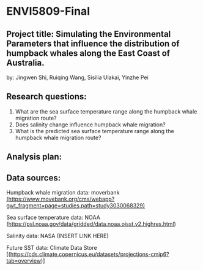 # ENVI5809-Final

## Project title: Simulating the Environmental Parameters that influence the distribution of humpback whales along the East Coast of Australia.
by: Jingwen Shi, Ruiqing Wang, Sisilia Ulakai, Yinzhe Pei​

## Research questions:
1. What are the sea surface temperature range along the humpback whale migration route?
2. Does salinity change influence humpback whale migration?
3. What is the predicted sea surface temperature range along the humpback whale migration route?

## Analysis plan:



## Data sources: 
Humpback whale migration data: moverbank [(https://www.movebank.org/cms/webapp?gwt_fragment=page=studies,path=study3030068329)](https://www.movebank.org/cms/webapp?gwt_fragment=page=studies,path=study3030068329)

Sea surface temperature data: NOAA (https://psl.noaa.gov/data/gridded/data.noaa.oisst.v2.highres.html)

Salinity data: NASA (INSERT LINK HERE) 

Future SST data: Climate Data Store [(https://cds.climate.copernicus.eu/datasets/projections-cmip6?tab=overview)]








